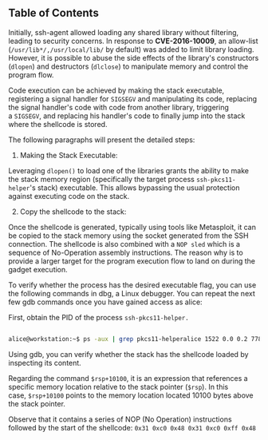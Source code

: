 ## Table of Contents



Initially, ssh-agent allowed loading any shared library without filtering, leading to security concerns. In response to **CVE-2016-10009**, an allow-list (`/usr/lib*/,/usr/local/lib/` by default) was added to limit library loading. However, it is possible to abuse the side effects of the library's constructors (`dlopen`) and destructors (`dlclose`) to manipulate memory and control the program flow.

Code execution can be achieved by making the stack executable, registering a signal handler for `SIGSEGV` and manipulating its code, replacing the signal handler's code with code from another library, triggering a `SIGSEGV`, and replacing his handler's code to finally jump into the stack where the shellcode is stored.

The following paragraphs will present the detailed steps:

1. Making the Stack Executable:  

Leveraging `dlopen()` to load one of the libraries grants the ability to make the stack memory region (specifically the target process `ssh-pkcs11-helper`'s stack) executable. This allows bypassing the usual protection against executing code on the stack.

2. Copy the shellcode to the stack:

Once the shellcode is generated, typically using tools like Metasploit, it can be copied to the stack memory using the socket generated from the SSH connection. The shellcode is also combined with a `NOP sled` which is a sequence of No-Operation assembly instructions. The reason why is to provide a larger target for the program execution flow to land on during the gadget execution.  

To verify whether the process has the desired executable flag, you can use the following commands in dbg, a Linux debugger. You can repeat the next few gdb commands once you have gained access as alice:  

First, obtain the PID of the process `ssh-pkcs11-helper.`
```bash

alice@workstation:~$ ps -aux | grep pkcs11-helperalice 1522 0.0 0.2 7788 5520 ? S 09:22 0:00 /usr/lib/openssh/ssh-pkcs11-helper alice@workstation:~$ sudo gdb -p 1522
```

Using gdb, you can verify whether the stack has the shellcode loaded by inspecting its content.  

Regarding the command `$rsp+10100`, it is an expression that references a specific memory location relative to the stack pointer (`$rsp`). In this case, `$rsp+10100` points to the memory location located 10100 bytes above the stack pointer.  

Observe that it contains a series of NOP (No Operation) instructions followed by the start of the shellcode: `0x31 0xc0 0x48 0x31 0xc0 0xff 0x48`